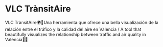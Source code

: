 # VLC TrànsitAire
VLC TrànsitAire🌍🚦Una herramienta que ofrece una bella visualización de la relación entre el tráfico y la calidad del aire en Valencia / A tool that beautifully visualizes the relationship between traffic and air quality in Valencia🚗💨
